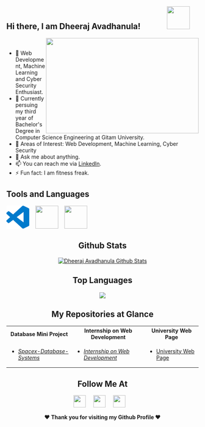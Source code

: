 ## Hi there, I am Dheeraj Avadhanula! &nbsp;&nbsp;&nbsp;&nbsp;&nbsp;&nbsp;&nbsp;&nbsp;&nbsp;&nbsp;&nbsp;&nbsp; <img height="60" width="60" src="https://media1.tenor.com/images/3ca4190df184f2329bb9f0bd06ea0cc2/tenor.gif?itemid=10604183" />

<img align="right" height="250" width="400" src="https://media3.giphy.com/media/p4NLw3I4U0idi/giphy.gif?cid=ecf05e47u651twctsezhzbsw8myzchukcjxu7oeakq3ujf17&rid=giphy.gif" />
<br>
<ul>
        <li>🔭 Web Development, Machine Learning and Cyber Security Enthusiast.</li>
        <li>💼 Currently persuing my third year of Bachelor's Degree in Computer Science Engineering at Gitam University.</li>
        <li>🤔 Areas of Interest: Web Development, Machine Learning, Cyber Security</li>
        <li>💬 Ask me about anything.</li>
        <li>📫 You can reach me via <a target="_blank" href="https://linkedin.com/in/dheeraj-avadhanula">LinkedIn</a>.</li>
        <li>⚡ Fun fact: I am fitness freak.</li>
      </ul>
</i>

## Tools and Languages
<img height="60" width="60" src="https://github.com/simple-icons/simple-icons/blob/fd422e663e915ce6a91108852aafece0d967f310/icons/visualstudiocode.svg" />&nbsp;&nbsp;&nbsp;
<img height="60" width="60" src="https://palanceli.com/2017/10/01/2017/1001opencvpy/img13.png" />&nbsp;&nbsp;&nbsp;
<img height="60" width="60" src="https://camo.githubusercontent.com/8298328a921a558fc17a231edb75f35504ec6d30/68747470733a2f2f75706c6f61642e77696b696d656469612e6f72672f77696b6970656469612f636f6d6d6f6e732f7468756d622f392f39392f556e6f6666696369616c5f4a6176615363726970745f6c6f676f5f322e7376672f3132303070782d556e6f6666696369616c5f4a6176615363726970745f6c6f676f5f322e7376672e706e67" />&nbsp;&nbsp;&nbsp;

<div align="center">

## Github Stats
<a href="https://github.com/dheerajavadhanula">
  <img align="center" alt="Dheeraj Avadhanula Github Stats" src="https://github-readme-stats.vercel.app/api?username=dheerajavadhanula&show_icons=true&theme=tokyonight">
</a>
</div>

<div align="center">

## Top Languages
<a href="https://github.com/dheerajavadhanula">
  <img align="center" src="https://github-readme-stats.vercel.app/api/top-langs/?username=dheerajavadhanula&theme=tokyonight&layout=compact">
</a>
 </div>


<div align="center">
  
## My Repositories at Glance
<table>
  <tr>
    <th>Database Mini Project</th>
    <th>Internship on Web Development</th>
    <th>University Web Page</th>
  </tr>
  <tr>
    <td> 
      <ul>
        <li><a target="_blank" href = "https://github.com/dheerajavadhanula/Spacex-Database-Systems"><i>Spacex-Database-Systems</i></a></li>
      </ul> 
    </td>
    <td>
      <ul>
        <li><a target="_blank" href="https://github.com/dheerajavadhanula/Internship-on-Web-Development"><i>Internship on Web Development</i></a></li>
</a></li>
      </ul>
    </td>
        <td> 
      <ul>
        <li><a target="_blank" href = "https://github.com/dheerajavadhanula/University_WebPage_Using_HTML_CSS_JS_and_TomCat"</i>University Web Page</a></li>
      </ul> 
    </td>
  </tr>
</table>
</div>




<div align="center">

## Follow Me At
<a href="https://linkedin.com/in/dheeraj-avadhanula"><img height="32" width="32" src="https://www.becker.edu/wp-content/uploads/2020/04/LinkedIn-Logo.png" /></a>&nbsp;&nbsp;&nbsp;&nbsp;
<a href="https://www.instagram.com/avadhanula_dheeraj/"><img height="32" width="32" src="https://upload.wikimedia.org/wikipedia/commons/thumb/e/e7/Instagram_logo_2016.svg/768px-Instagram_logo_2016.svg.png" /></a>&nbsp;&nbsp;&nbsp;&nbsp;
<a href="https://twitter.com/DheerajAvadhan1"><img height="32" width="32" src="https://1000logos.net/wp-content/uploads/2017/06/Twitter-Logo.png" /></a>&nbsp;&nbsp;&nbsp;&nbsp;

</div>

<div align="center">
  
<b>❤️ Thank you for visiting my Github Profile ❤️</b>
</div>
